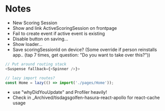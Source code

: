 # Notes

- New Scoring Session
- Show and link ActiveScoringSession on frontpage
- Fail to create event if active event is existing
- Disable button on saving...
- Show loader...
- Save scoringSessionId on device? (Some override if person reinstalls app.. (tap 7 times, get question: "Do you want to take over this?"))

```javascript
// Put around routing stack
<Suspense fallback={<Spinner />}>
```

```javascript
// lazy import routes?
const Home = lazy(() => import('./pages/Home'));
```

- use "whyDidYouUpdate" and Profiler heavily!
- Check in \_Archived/tisdagsgolfen-hasura-react-apollo for react-cache usage
